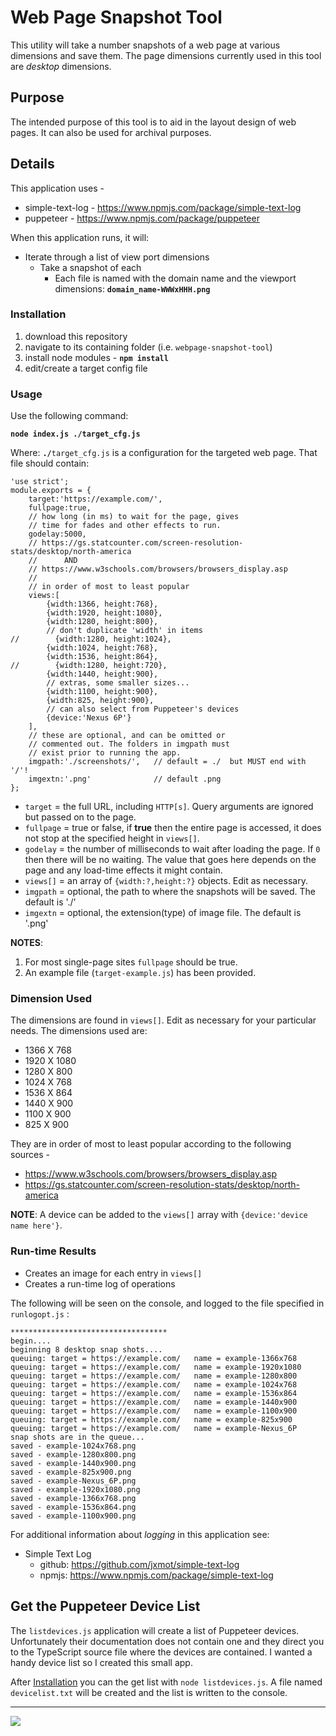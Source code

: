 # Web Page Snapshot Tool

This utility will take a number snapshots of a web page at various dimensions and save them. The page dimensions currently used in this tool are *desktop* dimensions. 

## Purpose

The intended purpose of this tool is to aid in the layout design of web pages. It can also be used for archival purposes.

## Details

This application uses - 

* simple-text-log - https://www.npmjs.com/package/simple-text-log
* puppeteer - https://www.npmjs.com/package/puppeteer

When this application runs, it will:

* Iterate through a list of view port dimensions
  * Take a snapshot of each
    * Each file is named with the domain name and the viewport dimensions: **`domain_name-WWWxHHH.png`**

### Installation

1) download this repository
2) navigate to its containing folder (i.e. `webpage-snapshot-tool`)
3) install node modules - **`npm install`**
4) edit/create a target config file

### Usage 

Use the following command:

**`node index.js ./target_cfg.js`**

Where: **`./`**`target_cfg.js` is a configuration for the targeted web page. That file should contain:

```
'use strict';
module.exports = {
    target:'https://example.com/',
    fullpage:true,
    // how long (in ms) to wait for the page, gives 
    // time for fades and other effects to run.
    godelay:5000,
    // https://gs.statcounter.com/screen-resolution-stats/desktop/north-america
    //      AND
    // https://www.w3schools.com/browsers/browsers_display.asp
    // 
    // in order of most to least popular
    views:[
        {width:1366, height:768},
        {width:1920, height:1080},
        {width:1280, height:800},
        // don't duplicate 'width' in items
//        {width:1280, height:1024},
        {width:1024, height:768},
        {width:1536, height:864},
//        {width:1280, height:720},
        {width:1440, height:900},
        // extras, some smaller sizes...
        {width:1100, height:900},
        {width:825, height:900},
        // can also select from Puppeteer's devices
        {device:'Nexus 6P'}
    ],
    // these are optional, and can be omitted or
    // commented out. The folders in imgpath must
    // exist prior to running the app.
    imgpath:'./screenshots/',   // default = ./  but MUST end with '/'!
    imgextn:'.png'              // default .png
};

```

* `target` = the full URL, including `HTTP[s]`. Query arguments are ignored but passed on to the page.
* `fullpage` = true or false, if **true** then the entire page is accessed, it does not stop at the specified height in `views[]`.
* `godelay` = the number of milliseconds to wait after loading the page. If `0` then there will be no waiting. The value that goes here depends on the page and any load-time effects it might contain.
* `views[]` = an array of `{width:?,height:?}` objects. Edit as necessary.
* `imgpath` = optional, the path to where the snapshots will be saved. The default is './'
* `imgextn` = optional, the extension(type) of image file. The default is '.png'

**NOTES**: 
1) For most single-page sites `fullpage` should be true.
2) An example file (`target-example.js`) has been provided.

### Dimension Used

The dimensions are found in `views[]`. Edit as necessary for your particular needs. The dimensions used are:

* 1366 X  768
* 1920 X 1080
* 1280 X  800
* 1024 X  768
* 1536 X  864
* 1440 X  900
* 1100 X  900
*  825 X  900

They are in order of most to least popular according to the following sources - 

* <https://www.w3schools.com/browsers/browsers_display.asp>
* <https://gs.statcounter.com/screen-resolution-stats/desktop/north-america>

**NOTE**: A device can be added to the `views[]` array with `{device:'device name here'}`.

### Run-time Results

* Creates an image for each entry in `views[]`
* Creates a run-time log of operations

The following will be seen on the console, and logged to the file specified in `runlogopt.js` :

```
***********************************
begin....
beginning 8 desktop snap shots....
queuing: target = https://example.com/   name = example-1366x768
queuing: target = https://example.com/   name = example-1920x1080
queuing: target = https://example.com/   name = example-1280x800
queuing: target = https://example.com/   name = example-1024x768
queuing: target = https://example.com/   name = example-1536x864
queuing: target = https://example.com/   name = example-1440x900
queuing: target = https://example.com/   name = example-1100x900
queuing: target = https://example.com/   name = example-825x900
queuing: target = https://example.com/   name = example-Nexus_6P
snap shots are in the queue...
saved - example-1024x768.png
saved - example-1280x800.png
saved - example-1440x900.png
saved - example-825x900.png
saved - example-Nexus_6P.png
saved - example-1920x1080.png
saved - example-1366x768.png
saved - example-1536x864.png
saved - example-1100x900.png
```

For additional information about *logging* in this application see:

* Simple Text Log
  * github: <https://github.com/jxmot/simple-text-log>
  * npmjs: <https://www.npmjs.com/package/simple-text-log>

## Get the Puppeteer Device List

The `listdevices.js` application will create a list of Puppeteer devices. Unfortunately their documentation does not contain one and they direct you to the TypeScript source file where the devices are contained. I wanted a handy device list so I created this small app. 

After [Installation](#installation) you can the get list with `node listdevices.js`. A file named `devicelist.txt` will be created and the list is written to the console.

---
<img src="http://webexperiment.info/extcounter/mdcount.php?id=webpage-snapshot-tool">

